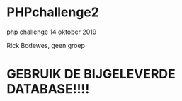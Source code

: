 # PHPchallenge2
php challenge 14 oktober 2019

Rick Bodewes, geen groep



# GEBRUIK DE BIJGELEVERDE DATABASE!!!!
